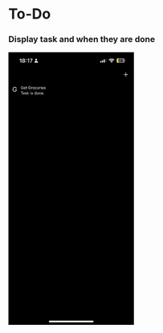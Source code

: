 # To-Do






### Display task and when they are done
<img src="Images/IMG_9C695111291B-1.jpeg" width="250" height="541">






